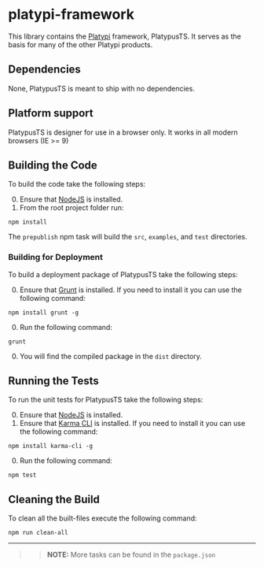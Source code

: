 # platypi-framework

This library contains the [Platypi](https://platypi.io) framework, PlatypusTS. It serves as the basis for many of the other Platypi products.

## Dependencies

None, PlatypusTS is meant to ship with no dependencies.

## Platform support

PlatypusTS is designer for use in a browser only. It works in all modern browsers (IE >= 9)

## Building the Code

To build the code take the following steps:

0. Ensure that [NodeJS](http://nodejs.org/) is installed.
0. From the root project folder run:
```shell
npm install
```

The `prepublish` npm task will build the `src`, `examples`, and `test` directories.

### Building for Deployment

To build a deployment package of PlatypusTS take the following steps:

0. Ensure that [Grunt](http://gruntjs.com/) is installed. If you need to install it you can use the following command:
```shell
npm install grunt -g
```
0. Run the following command:
```shell
grunt
```
0. You will find the compiled package in the `dist` directory.

## Running the Tests

To run the unit tests for PlatypusTS take the following steps:

0. Ensure that [NodeJS](http://nodejs.org/) is installed.
0. Ensure that [Karma CLI](http://karma-runner.github.io/) is installed. If you need to install it you can use the following command:
```shell
npm install karma-cli -g
```
0. Run the following command:
```shell
npm test
```

## Cleaning the Build

To clean all the built-files execute the following command:

```shell
npm run clean-all
```

___
>> **NOTE:** More tasks can be found in the `package.json`
